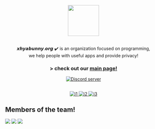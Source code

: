 <div align="center">
<img src='https://xhyabunny.netlify.app/xybunny.svg' height='100px'/>
  <br>
  <br>
    <p>𝙭𝙝𝙮𝙖𝙗𝙪𝙣𝙣𝙮.𝙤𝙧𝙜 ✔️ is an organization focused on programming, 
  <br>we help people with useful apps and provide privacy!
<br>
<h3>> check out our <a href='https://xhyabunny.netlify.app' target=”_blank">main page!</a></h3> 
<a href="https://discord.gg/Ktkrg7C2da">
    <img src="https://img.shields.io/discord/777028166535479326?color=5865F2&logo=discord&logoColor=white" alt="Discord server" />
</a>
<p></p>
<br>
<a href="https://wopen.netlify.app">
    <img src="https://img.shields.io/badge/-wideopen-3388FF.svg" alt="i1" />
</a>
<a href="https://github.com/xhyabunny/discord-rpc/releases/">
    <img src="https://img.shields.io/badge/-discordrpc-6666FF.svg" alt="i2" />
</a>
<a href="https://volatile.netlify.app">
    <img src="https://img.shields.io/badge/-volatile-00FF88.svg" alt="i3" />
</a>
</div>
  
## Members of the team!
  
[![](https://img.shields.io/badge/@xhyabunny--white.svg)](https://github.com/xhyabunny/)
[![](https://img.shields.io/badge/@SanicBTW--white.svg)](https://github.com/SanicBTW/)
[![](https://img.shields.io/badge/@Neofoxxo--white.svg)](https://github.com/Neofoxxo/) 



